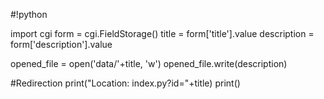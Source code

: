 #!python

import cgi
form = cgi.FieldStorage()
title = form['title'].value
description = form['description'].value

opened_file = open('data/'+title, 'w')
opened_file.write(description)

#Redirection
print("Location: index.py?id="+title)
print()